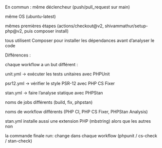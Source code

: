 En commun :
même déclencheur (push/pull_request sur main)

même OS (ubuntu-latest)

mêmes premières étapes (actions/checkout@v2, shivammathur/setup-php@v2, puis composer install)

tous utilisent Composer pour installer les dépendances avant d’analyser le code



Différences :

chaque workflow a un but différent :

unit.yml -> exécuter les tests unitaires avec PHPUnit

psr12.yml -> vérifier le style PSR-12 avec PHP CS Fixer

stan.yml -> faire l’analyse statique avec PHPStan

noms de jobs différents (build, fix, phpstan)

noms de workflow différents (PHP CI, PHP CS Fixer, PHPStan Analysis)

stan.yml installe aussi une extension PHP (mbstring) alors que les autres non

la commande finale run: change dans chaque workflow (phpunit / cs-check / stan-check)